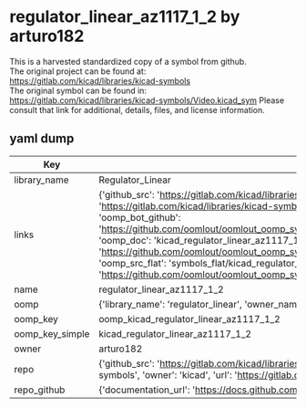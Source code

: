 # regulator_linear_az1117_1_2 by arturo182  
This is a harvested standardized copy of a symbol from github.  
The original project can be found at:  
https://gitlab.com/kicad/libraries/kicad-symbols  
The original symbol can be found in:
https://gitlab.com/kicad/libraries/kicad-symbols/Video.kicad_sym
Please consult that link for additional, details, files, and license information.  
## yaml dump  
| Key | Value |  
| --- | --- |  
| library_name | Regulator_Linear |  
| links | {'github_src': 'https://gitlab.com/kicad/libraries/kicad-symbols/Video.kicad_sym', 'github_src_repo': 'https://gitlab.com/kicad/libraries/kicad-symbols', 'oomp_bot': 'kicad_regulator_linear_az1117_1_2/working', 'oomp_bot_github': 'https://github.com/oomlout/oomlout_oomp_symbol_bot/tree/main/kicad_regulator_linear_az1117_1_2/working', 'oomp_doc': 'kicad_regulator_linear_az1117_1_2/working', 'oomp_doc_github': 'https://github.com/oomlout/oomlout_oomp_symbol_doc/tree/main/kicad_regulator_linear_az1117_1_2/working', 'oomp_src_flat': 'symbols_flat/kicad_regulator_linear_az1117_1_2/working', 'oomp_src_flat_github': 'https://github.com/oomlout/oomlout_oomp_symbol_src/tree/main/kicad_regulator_linear_az1117_1_2/working'} |  
| name | regulator_linear_az1117_1_2 |  
| oomp | {'library_name': 'regulator_linear', 'owner_name': 'kicad', 'symbol_name': 'regulator_linear_az1117_1_2'} |  
| oomp_key | oomp_kicad_regulator_linear_az1117_1_2 |  
| oomp_key_simple | kicad_regulator_linear_az1117_1_2 |  
| owner | arturo182 |  
| repo | {'github_src': 'https://gitlab.com/kicad/libraries/kicad-symbols/Video.kicad_sym', 'name': 'libraries/kicad-symbols', 'owner': 'kicad', 'url': 'https://gitlab.com/kicad/libraries/kicad-symbols'} |  
| repo_github | {'documentation_url': 'https://docs.github.com/rest/repos/repos#get-a-repository', 'message': 'Not Found'} |  

